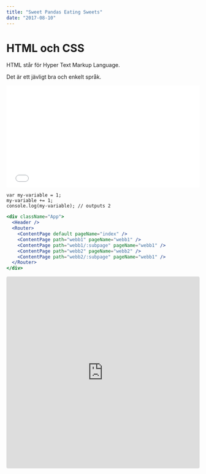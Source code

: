 ```yaml
---
title: "Sweet Pandas Eating Sweets"
date: "2017-08-10"
---
```


# HTML och CSS

HTML står för Hyper Text Markup Language.

Det är ett jävligt bra och enkelt språk.

<iframe height="265" style="width: 100%;" scrolling="no" title="Pure CSS Hamburger Menu &amp; Overlay" src="//codepen.io/bradtraversy/embed/vMGBjQ/?height=265&theme-id=light&default-tab=css,result" frameborder="no" allowtransparency="true" allowfullscreen="true">
  See the Pen <a href='https://codepen.io/bradtraversy/pen/vMGBjQ/'>Pure CSS Hamburger Menu &amp; Overlay</a> by Brad Traversy
  (<a href='https://codepen.io/bradtraversy'>@bradtraversy</a>) on <a href='https://codepen.io'>CodePen</a>.
</iframe>

```javascript{numberLines: true}
var my-variable = 1;
my-variable += 1;
console.log(my-variable); // outputs 2
```

```jsx
<div className="App">
  <Header />
  <Router>
    <ContentPage default pageName="index" />
    <ContentPage path="webb1" pageName="webb1" />
    <ContentPage path="webb1/:subpage" pageName="webb1" />
    <ContentPage path="webb2" pageName="webb2" />
    <ContentPage path="webb2/:subpage" pageName="webb1" />
  </Router>
</div>
```

<iframe src="https://codesandbox.io/embed/new?fontsize=14" title="new" allow="geolocation; microphone; camera; midi; vr; accelerometer; gyroscope; payment; ambient-light-sensor; encrypted-media" style="width:100%; height:500px; border:0; border-radius: 4px; overflow:hidden;" sandbox="allow-modals allow-forms allow-popups allow-scripts allow-same-origin"></iframe>
